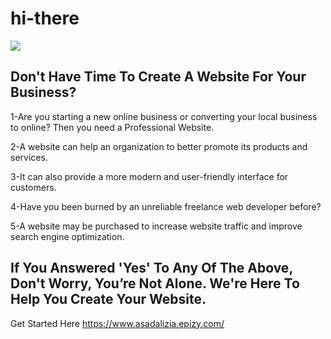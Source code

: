 ﻿# hi-there

![](https://media.licdn.com/dms/image/D5616AQEtrMPQkWn4tQ/profile-displaybackgroundimage-shrink_350_1400/0/1673359188183?e=1679529600&v=beta&t=5OzUWtptzr-r_o3m_3xJztAbGf4nSyvlKYv8sUc7sEA)

## Don't Have Time To Create A Website For Your Business?

1-Are you starting a new online business or converting your local business to online? Then you need a Professional Website.

2-A website can help an organization to better promote its products and services.

3-It can also provide a more modern and user-friendly interface for customers.

4-Have you been burned by an unreliable freelance web developer before?

5-A website may be purchased to increase website traffic and improve search engine optimization.

## If You Answered 'Yes' To Any Of The Above, Don't Worry, You’re Not Alone. We're Here To Help You Create Your Website.

Get Started Here
https://www.asadalizia.epizy.com/
